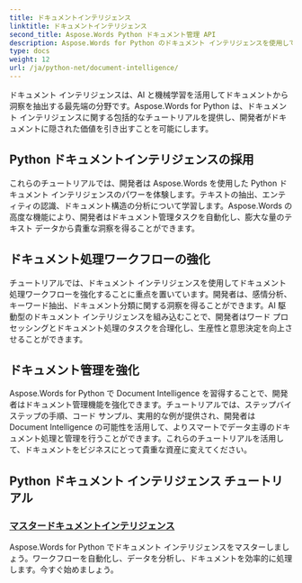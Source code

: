 ```yaml
---
title: ドキュメントインテリジェンス
linktitle: ドキュメントインテリジェンス
second_title: Aspose.Words Python ドキュメント管理 API
description: Aspose.Words for Python のドキュメント インテリジェンスを使用して、ドキュメントから貴重な洞察を引き出します。分析、テキスト抽出、分類を自動化します。
type: docs
weight: 12
url: /ja/python-net/document-intelligence/
---
```


ドキュメント インテリジェンスは、AI と機械学習を活用してドキュメントから洞察を抽出する最先端の分野です。Aspose.Words for Python は、ドキュメント インテリジェンスに関する包括的なチュートリアルを提供し、開発者がドキュメントに隠された価値を引き出すことを可能にします。

## Python ドキュメントインテリジェンスの採用

これらのチュートリアルでは、開発者は Aspose.Words を使用した Python ドキュメント インテリジェンスのパワーを体験します。テキストの抽出、エンティティの認識、ドキュメント構造の分析について学習します。Aspose.Words の高度な機能により、開発者はドキュメント管理タスクを自動化し、膨大な量のテキスト データから貴重な洞察を得ることができます。

## ドキュメント処理ワークフローの強化

チュートリアルでは、ドキュメント インテリジェンスを使用してドキュメント処理ワークフローを強化することに重点を置いています。開発者は、感情分析、キーワード抽出、ドキュメント分類に関する洞察を得ることができます。AI 駆動型のドキュメント インテリジェンスを組み込むことで、開発者はワード プロセッシングとドキュメント処理のタスクを合理化し、生産性と意思決定を向上させることができます。

## ドキュメント管理を強化

Aspose.Words for Python で Document Intelligence を習得することで、開発者はドキュメント管理機能を強化できます。チュートリアルでは、ステップバイステップの手順、コード サンプル、実用的な例が提供され、開発者は Document Intelligence の可能性を活用して、よりスマートでデータ主導のドキュメント処理と管理を行うことができます。これらのチュートリアルを活用して、ドキュメントをビジネスにとって貴重な資産に変えてください。

## Python ドキュメント インテリジェンス チュートリアル
### [マスタードキュメントインテリジェンス](./master-document-intelligence/)
Aspose.Words for Python でドキュメント インテリジェンスをマスターしましょう。ワークフローを自動化し、データを分析し、ドキュメントを効率的に処理します。今すぐ始めましょう。